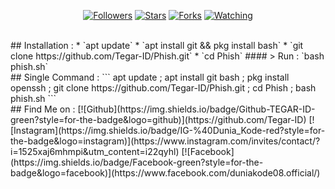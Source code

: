 <p align="center"> 
<a href="https://github.com/Tegar-ID/followers">
<img title="Followers" src="https://img.shields.io/github/followers/Tegar-ID?color=blue&style=flat-square"></a>
<a href="https://github.com/Tegar-ID/Phish/stargazers/">
<img title="Stars" src="https://img.shields.io/github/stars/Tegar-ID/Phish?color=red&style=flat-square"></a>
<a href="https://github.com/Tegar-ID/Phish/network/members">
<img title="Forks" src="https://img.shields.io/github/forks/Tegar-ID/Phish?color=red&style=flat-square"></a>
<a href="https://github.com/Tegar-ID/Phish/watchers"><img title="Watching" src="https://img.shields.io/github/watchers/Tegar-ID/Phish?label=Watchers&color=blue&style=flat-square"></a>
</p> 
<br>
## Installation : * `apt update` * `apt install git && pkg install bash` * `git clone https://github.com/Tegar-ID/Phish.git` * `cd Phish` 
#### > Run : `bash phish.sh`<br>
## Single Command : ``` apt update ; apt install git bash ; pkg install openssh ; git clone https://github.com/Tegar-ID/Phish.git ; cd Phish ; bash phish.sh ```<br>
## Find Me on : 
[![Github](https://img.shields.io/badge/Github-TEGAR-ID-green?style=for-the-badge&logo=github)](https://github.com/Tegar-ID)  
[![Instagram](https://img.shields.io/badge/IG-%40Dunia_Kode-red?style=for-the-badge&logo=instagram)](https://www.instagram.com/invites/contact/?i=1525xaj6mhmpi&utm_content=i22qyhl) 
[![Facebook](https://img.shields.io/badge/Facebook-green?style=for-the-badge&logo=facebook)](https://www.facebook.com/duniakode08.official/) 
